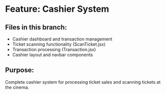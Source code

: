 # Feature: Cashier System

## Files in this branch:
- Cashier dashboard and transaction management
- Ticket scanning functionality (ScanTicket.jsx)
- Transaction processing (Transaction.jsx)
- Cashier layout and navbar components

## Purpose:
Complete cashier system for processing ticket sales and scanning tickets at the cinema.